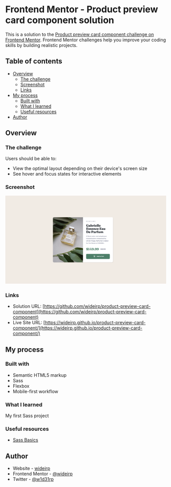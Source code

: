 # Frontend Mentor - Product preview card component solution

This is a solution to the [Product preview card component challenge on Frontend Mentor](https://www.frontendmentor.io/challenges/product-preview-card-component-GO7UmttRfa). Frontend Mentor challenges help you improve your coding skills by building realistic projects.

## Table of contents

- [Overview](#overview)
  - [The challenge](#the-challenge)
  - [Screenshot](#screenshot)
  - [Links](#links)
- [My process](#my-process)
  - [Built with](#built-with)
  - [What I learned](#what-i-learned)
  - [Useful resources](#useful-resources)
- [Author](#author)

## Overview

### The challenge

Users should be able to:

- View the optimal layout depending on their device's screen size
- See hover and focus states for interactive elements

### Screenshot

![](./screenshot.png)

### Links

- Solution URL: [https://github.com/wideirp/product-preview-card-component](https://github.com/wideirp/product-preview-card-component)
- Live Site URL: [https://wideirp.github.io/product-preview-card-component/](https://wideirp.github.io/product-preview-card-component/)

## My process

### Built with

- Semantic HTML5 markup
- Sass
- Flexbox
- Mobile-first workflow

### What I learned

My first Sass project

### Useful resources

- [Sass Basics](https://sass-lang.com/guide/)

## Author

- Website - [wideirp](https://wideirp.github.io)
- Frontend Mentor - [@wideirp](https://www.frontendmentor.io/profile/wideirp)
- Twitter - [@w1d31rp](https://www.twitter.com/w1d31rp)

